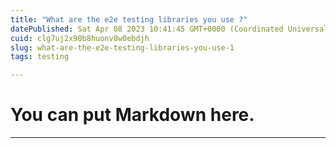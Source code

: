 ```yaml
---
title: "What are the e2e testing libraries you use ?"
datePublished: Sat Apr 08 2023 10:41:45 GMT+0000 (Coordinated Universal Time)
cuid: clg7uj2x90b8huonv8w0ebdjh
slug: what-are-the-e2e-testing-libraries-you-use-1
tags: testing

---
```


# You can put Markdown here.
***
